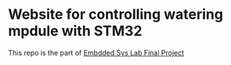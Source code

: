 # Website for controlling watering mpdule with STM32
This repo is the part of [Embdded Sys Lab Final Project](https://github.com/ThanatWonsamut/embed-sys-lab-final.git)